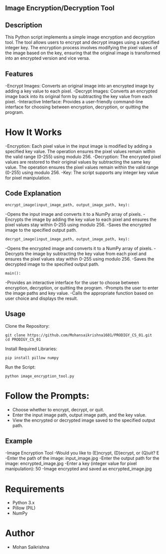 ## Image Encryption/Decryption Tool


## Description 

This Python script implements a simple image encryption and decryption tool. The tool allows users to encrypt and decrypt images using a specified integer key. The encryption process involves modifying the pixel values of the image based on the key, ensuring that the original image is transformed into an encrypted version and vice versa.

## Features
-Encrypt Images: Converts an original image into an encrypted image by adding a key value to each pixel.
-Decrypt Images: Converts an encrypted image back into its original form by subtracting the key value from each pixel.
-Interactive Interface: Provides a user-friendly command-line interface for choosing between encryption, decryption, or quitting the program.

# How It Works
   -Encryption: Each pixel value in the input image is modified by adding a specified key value. The operation ensures the pixel values remain within the valid range (0-255) using modulo 256.
   -Decryption: The encrypted pixel values are restored to their original values by subtracting the same key value. The operation ensures the pixel values remain within the valid range (0-255) using modulo 256.
   -Key: The script supports any integer key value for pixel manipulation.

## Code Explanation

    encrypt_image(input_image_path, output_image_path, key):
-Opens the input image and converts it to a NumPy array of pixels.
-Encrypts the image by adding the key value to each pixel and ensures the pixel values stay within 0-255 using modulo 256.
-Saves the encrypted image to the specified output path.

    decrypt_image(input_image_path, output_image_path, key):
-Opens the encrypted image and converts it to a NumPy array of pixels.
-Decrypts the image by subtracting the key value from each pixel and ensures the pixel values stay within 0-255 using modulo 256.
-Saves the decrypted image to the specified output path.

    main():
-Provides an interactive interface for the user to choose between encryption, decryption, or quitting the program.
-Prompts the user to enter the image paths and key value.
-Calls the appropriate function based on user choice and displays the result.

## Usage
Clone the Repository:

    git clone https://github.com/Mohansaikrishna1601/PRODIGY_CS_01.git
    cd PRODIGY_CS_01

Install Required Libraries:

    pip install pillow numpy

Run the Script:

    python image_encryption_tool.py

# Follow the Prompts:  
- Choose whether to encrypt, decrypt, or quit.
- Enter the input image path, output image path, and the key value.
- View the encrypted or decrypted image saved to the specified output path.

## Example 
-Image Encryption Tool
-Would you like to (E)ncrypt, (D)ecrypt, or (Q)uit? E
-Enter the path of the image: input_image.jpg
-Enter the output path for the image: encrypted_image.jpg
-Enter a key (integer value for pixel manipulation): 50
-Image encrypted and saved as encrypted_image.jpg

# Requirements  
- Python 3.x
- Pillow (PIL)
- NumPy

# Author
- Mohan Saikrishna

